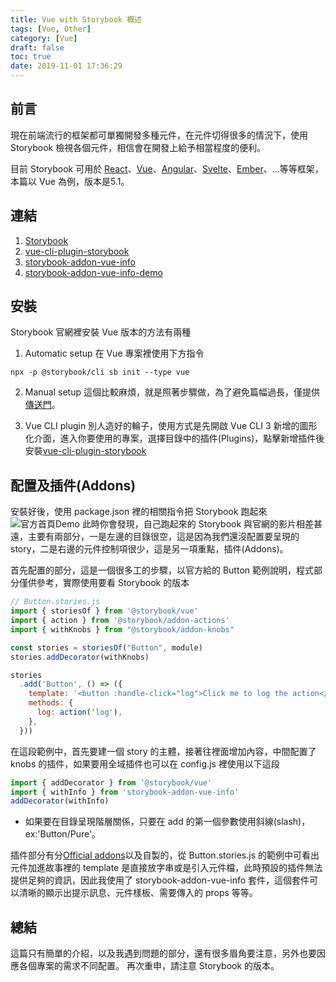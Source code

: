 ```yaml
---
title: Vue with Storybook 概述
tags: [Vue, Other]
category: [Vue]
draft: false
toc: true
date: 2019-11-01 17:36:29
---
```


## 前言
現在前端流行的框架都可單獨開發多種元件，在元件切得很多的情況下，使用 Storybook 檢視各個元件，相信會在開發上給予相當程度的便利。

目前 Storybook 可用於 [React](https://storybook.js.org/docs/guides/guide-react/)、[Vue](https://storybook.js.org/docs/guides/guide-vue/)、[Angular](https://storybook.js.org/docs/guides/guide-angular/)、[Svelte](https://storybook.js.org/docs/guides/guide-svelte/)、[Ember](https://storybook.js.org/docs/guides/guide-ember/)、...等等框架，本篇以 Vue 為例，版本是5.1。

## 連結
1. [Storybook](https://storybook.js.org/)
2. [vue-cli-plugin-storybook](https://www.npmjs.com/package/vue-cli-plugin-storybook)
3. [storybook-addon-vue-info](https://www.npmjs.com/package/storybook-addon-vue-info)
4. [storybook-addon-vue-info-demo](https://storybook-addon-vue-info.netlify.com/)

## 安裝
Storybook 官網裡安裝 Vue 版本的方法有兩種
1. Automatic setup
在 Vue 專案裡使用下方指令
```
npx -p @storybook/cli sb init --type vue
```

2. Manual setup
這個比較麻煩，就是照著步驟做，為了避免篇幅過長，僅提供[傳送門](https://storybook.js.org/docs/guides/guide-vue/#manual-setup)。

3. Vue CLI plugin
別人造好的輪子，使用方式是先開啟 Vue CLI 3 新增的圖形化介面，進入你要使用的專案，選擇目錄中的插件(Plugins)，點擊新增插件後安裝[vue-cli-plugin-storybook](https://www.npmjs.com/package/vue-cli-plugin-storybook)

## 配置及插件(Addons)
安裝好後，使用 package.json 裡的相關指令把 Storybook 跑起來
![官方首頁Demo](/images/other/storybook/storybook_demo.jpg)
此時你會發現，自己跑起來的 Storybook 與官網的影片相差甚遠，主要有兩部分，一是左邊的目錄很空，這是因為我們還沒配置要呈現的 story，二是右邊的元件控制項很少，這是另一項重點，插件(Addons)。

首先配置的部分，這是一個很多工的步驟，以官方給的 Button 範例說明，程式部分僅供參考，實際使用要看 Storybook 的版本
```js
// Button.stories.js
import { storiesOf } from '@storybook/vue'
import { action } from '@storybook/addon-actions'
import { withKnobs } from "@storybook/addon-knobs"

const stories = storiesOf("Button", module)
stories.addDecorator(withKnobs)

stories
  .add('Button', () => ({
    template: '<button :handle-click="log">Click me to log the action</button>',
    methods: {
      log: action('log'),
    },
  }))
```

在這段範例中，首先要建一個 story 的主體，接著往裡面增加內容，中間配置了 knobs 的插件，如果要用全域插件也可以在 config.js 裡使用以下這段
```js
import { addDecorator } from '@storybook/vue'
import { withInfo } from 'storybook-addon-vue-info'
addDecorator(withInfo)
```

- 如果要在目錄呈現階層關係，只要在 add 的第一個參數使用斜線(slash)，ex:'Button/Pure'。

插件部分有分[Official addons](https://storybook.js.org/addons/)以及自製的，從 Button.stories.js 的範例中可看出元件加進故事裡的 template 是直接放字串或是引入元件檔，此時預設的插件無法提供足夠的資訊，因此我使用了 storybook-addon-vue-info 套件，這個套件可以清晰的顯示出提示訊息、元件樣板、需要傳入的 props 等等。

## 總結
這篇只有簡單的介紹，以及我遇到問題的部分，還有很多眉角要注意，另外也要因應各個專案的需求不同配置。
再次重申，請注意 Storybook 的版本。
